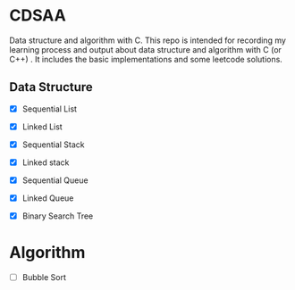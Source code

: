 # CDSAA
Data structure and algorithm with C. This repo is intended for recording my learning process and output about data structure and algorithm with C (or C++) . It includes the basic implementations and some leetcode solutions.  



## Data Structure 

- [x]  Sequential List 
- [x]  Linked List
- [x]  Sequential Stack 
- [x]  Linked stack
- [x]  Sequential Queue
- [x]  Linked Queue
- [x]  Binary Search Tree





# Algorithm 

- [ ] Bubble Sort

